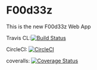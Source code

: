 
# F00d33z
This is the new F00d33z Web App

Travis CL:[![Build Status](https://travis-ci.org/Hemanth759/F00d33z.svg?branch=master)](https://travis-ci.org/Hemanth759/F00d33z)

CircleCI: [![CircleCI](https://circleci.com/gh/Hemanth759/F00d33z/tree/master.svg?style=svg)](https://circleci.com/gh/Hemanth759/F00d33z/tree/master)

coveralls: [![Coverage Status](https://coveralls.io/repos/github/Hemanth759/F00d33z/badge.svg?branch=master)](https://coveralls.io/github/Hemanth759/F00d33z?branch=master)

